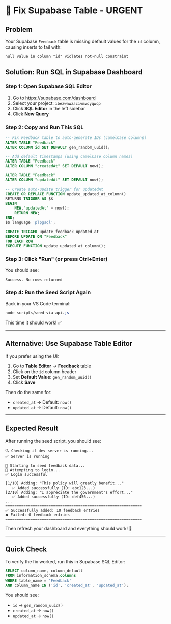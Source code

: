 # 🔧 Fix Supabase Table - URGENT

## Problem
Your Supabase `Feedback` table is missing default values for the `id` column, causing inserts to fail with:
```
null value in column "id" violates not-null constraint
```

## Solution: Run SQL in Supabase Dashboard

### **Step 1: Open Supabase SQL Editor**

1. Go to https://supabase.com/dashboard
2. Select your project: `ibezwnwzacivmvqyqwcp`
3. Click **SQL Editor** in the left sidebar
4. Click **New Query**

### **Step 2: Copy and Run This SQL**

```sql
-- Fix Feedback table to auto-generate IDs (camelCase columns)
ALTER TABLE "Feedback" 
ALTER COLUMN id SET DEFAULT gen_random_uuid();

-- Add default timestamps (using camelCase column names)
ALTER TABLE "Feedback" 
ALTER COLUMN "createdAt" SET DEFAULT now();

ALTER TABLE "Feedback" 
ALTER COLUMN "updatedAt" SET DEFAULT now();

-- Create auto-update trigger for updatedAt
CREATE OR REPLACE FUNCTION update_updated_at_column()
RETURNS TRIGGER AS $$
BEGIN
    NEW."updatedAt" = now();
    RETURN NEW;
END;
$$ language 'plpgsql';

CREATE TRIGGER update_feedback_updated_at 
BEFORE UPDATE ON "Feedback" 
FOR EACH ROW 
EXECUTE FUNCTION update_updated_at_column();
```

### **Step 3: Click "Run" (or press Ctrl+Enter)**

You should see:
```
Success. No rows returned
```

### **Step 4: Run the Seed Script Again**

Back in your VS Code terminal:

```powershell
node scripts/seed-via-api.js
```

This time it should work! ✅

---

## Alternative: Use Supabase Table Editor

If you prefer using the UI:

1. Go to **Table Editor** → **Feedback** table
2. Click on the `id` column header
3. Set **Default Value**: `gen_random_uuid()`
4. Click **Save**

Then do the same for:
- `created_at` → Default: `now()`
- `updated_at` → Default: `now()`

---

## Expected Result

After running the seed script, you should see:

```
🔍 Checking if dev server is running...
✅ Server is running

🌱 Starting to seed feedback data...
📝 Attempting to login...
✅ Login successful

[1/10] Adding: "This policy will greatly benefit..."
   ✅ Added successfully (ID: abc123...)
[2/10] Adding: "I appreciate the government's effort..."
   ✅ Added successfully (ID: def456...)
...
============================================================
✅ Successfully added: 10 feedback entries
❌ Failed: 0 feedback entries
============================================================
```

Then refresh your dashboard and everything should work! 🎉

---

## Quick Check

To verify the fix worked, run this in Supabase SQL Editor:

```sql
SELECT column_name, column_default 
FROM information_schema.columns
WHERE table_name = 'Feedback' 
AND column_name IN ('id', 'created_at', 'updated_at');
```

You should see:
- `id` → `gen_random_uuid()`
- `created_at` → `now()`
- `updated_at` → `now()`
